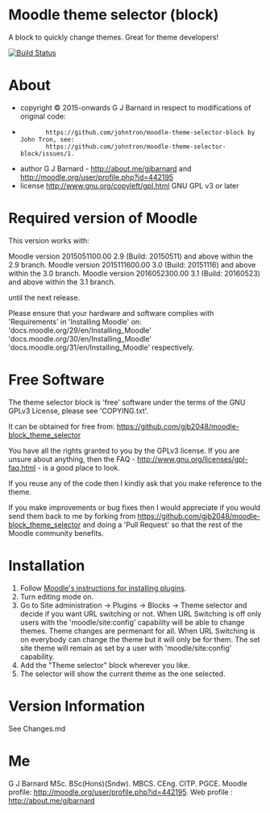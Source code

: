 Moodle theme selector (block)
=============================

A block to quickly change themes.  Great for theme developers!

[![Build Status](https://travis-ci.org/gjb2048/moodle-block_theme_selector.svg)](https://travis-ci.org/gjb2048/moodle-block_theme_selector)

About
=====
 * copyright  &copy; 2015-onwards G J Barnard in respect to modifications of original code:
 *            https://github.com/johntron/moodle-theme-selector-block by John Tron, see:
              https://github.com/johntron/moodle-theme-selector-block/issues/1.
 * author     G J Barnard - http://about.me/gjbarnard and http://moodle.org/user/profile.php?id=442195
 * license    http://www.gnu.org/copyleft/gpl.html GNU GPL v3 or later

Required version of Moodle
==========================
This version works with:

Moodle version 2015051100.00 2.9 (Build: 20150511) and above within the 2.9 branch.
Moodle version 2015111600.00 3.0 (Build: 20151116) and above within the 3.0 branch.
Moodle version 2016052300.00 3.1 (Build: 20160523) and above within the 3.1 branch.

until the next release.

Please ensure that your hardware and software complies with 'Requirements' in 'Installing Moodle' on:
'docs.moodle.org/29/en/Installing_Moodle'
'docs.moodle.org/30/en/Installing_Moodle'
'docs.moodle.org/31/en/Installing_Moodle'
respectively.

Free Software
=============
The theme selector block is 'free' software under the terms of the GNU GPLv3 License, please see 'COPYING.txt'.

It can be obtained for free from:
https://github.com/gjb2048/moodle-block_theme_selector

You have all the rights granted to you by the GPLv3 license.  If you are unsure about anything, then the
FAQ - http://www.gnu.org/licenses/gpl-faq.html - is a good place to look.

If you reuse any of the code then I kindly ask that you make reference to the theme.

If you make improvements or bug fixes then I would appreciate if you would send them back to me by forking from
https://github.com/gjb2048/moodle-block_theme_selector and doing a 'Pull Request' so that the rest of the
Moodle community benefits.

Installation
============
1. Follow [Moodle's instructions for installing plugins](http://docs.moodle.org/29/en/Installing_plugins#Installation).
2. Turn editing mode on.
3. Go to Site administration -> Plugins -> Blocks -> Theme selector and decide if you want URL switching or not.
   When URL Switching is off only users with the 'moodle/site:config' capability will be able to change themes.
   Theme changes are permenant for all.
   When URL Switching is on everybody can change the theme but it will only be for them.  The set site theme will
   remain as set by a user with 'moodle/site:config' capability.
4. Add the "Theme selector" block wherever you like.
5. The selector will show the current theme as the one selected.

Version Information
===================
See Changes.md

Me
==
G J Barnard MSc. BSc(Hons)(Sndw). MBCS. CEng. CITP. PGCE.
Moodle profile: http://moodle.org/user/profile.php?id=442195.
Web profile   : http://about.me/gjbarnard
